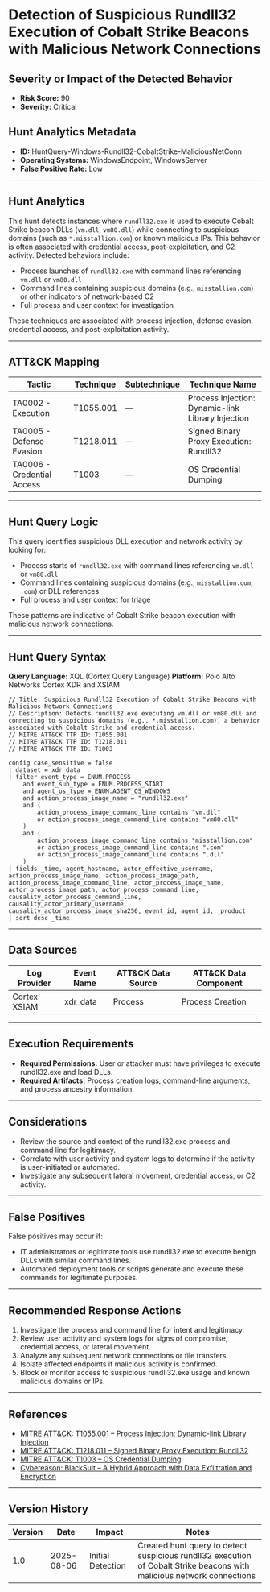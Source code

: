 # Detection of Suspicious Rundll32 Execution of Cobalt Strike Beacons with Malicious Network Connections

## Severity or Impact of the Detected Behavior

- **Risk Score:** 90
- **Severity:** Critical

## Hunt Analytics Metadata

- **ID:** HuntQuery-Windows-Rundll32-CobaltStrike-MaliciousNetConn
- **Operating Systems:** WindowsEndpoint, WindowsServer
- **False Positive Rate:** Low

---

## Hunt Analytics

This hunt detects instances where `rundll32.exe` is used to execute Cobalt Strike beacon DLLs (`vm.dll`, `vm80.dll`) while connecting to suspicious domains (such as `*.misstallion.com`) or known malicious IPs. This behavior is often associated with credential access, post-exploitation, and C2 activity. Detected behaviors include:

- Process launches of `rundll32.exe` with command lines referencing `vm.dll` or `vm80.dll`
- Command lines containing suspicious domains (e.g., `misstallion.com`) or other indicators of network-based C2
- Full process and user context for investigation

These techniques are associated with process injection, defense evasion, credential access, and post-exploitation activity.

---

## ATT&CK Mapping

| Tactic                        | Technique   | Subtechnique | Technique Name                                 |
|------------------------------|-------------|--------------|-----------------------------------------------|
| TA0002 - Execution           | T1055.001   | —            | Process Injection: Dynamic-link Library Injection |
| TA0005 - Defense Evasion     | T1218.011   | —            | Signed Binary Proxy Execution: Rundll32        |
| TA0006 - Credential Access   | T1003       | —            | OS Credential Dumping                         |

---

## Hunt Query Logic

This query identifies suspicious DLL execution and network activity by looking for:

- Process starts of `rundll32.exe` with command lines referencing `vm.dll` or `vm80.dll`
- Command lines containing suspicious domains (e.g., `misstallion.com`, `.com`) or DLL references
- Full process and user context for triage

These patterns are indicative of Cobalt Strike beacon execution with malicious network connections.

---

## Hunt Query Syntax

**Query Language:** XQL (Cortex Query Language)
**Platform:** Polo Alto Networks Cortex XDR and XSIAM

```xql
// Title: Suspicious Rundll32 Execution of Cobalt Strike Beacons with Malicious Network Connections
// Description: Detects rundll32.exe executing vm.dll or vm80.dll and connecting to suspicious domains (e.g., *.misstallion.com), a behavior associated with Cobalt Strike and credential access.
// MITRE ATT&CK TTP ID: T1055.001
// MITRE ATT&CK TTP ID: T1218.011
// MITRE ATT&CK TTP ID: T1003

config case_sensitive = false
| dataset = xdr_data
| filter event_type = ENUM.PROCESS
    and event_sub_type = ENUM.PROCESS_START
    and agent_os_type = ENUM.AGENT_OS_WINDOWS
    and action_process_image_name = "rundll32.exe"
    and (
        action_process_image_command_line contains "vm.dll"
        or action_process_image_command_line contains "vm80.dll"
    )
    and (
        action_process_image_command_line contains "misstallion.com"
        or action_process_image_command_line contains ".com"
        or action_process_image_command_line contains ".dll"
    )
| fields _time, agent_hostname, actor_effective_username, action_process_image_name, action_process_image_path, action_process_image_command_line, actor_process_image_name, actor_process_image_path, actor_process_command_line, causality_actor_process_command_line, causality_actor_primary_username, causality_actor_process_image_sha256, event_id, agent_id, _product
| sort desc _time
```

---

## Data Sources

| Log Provider   | Event Name   | ATT&CK Data Source  | ATT&CK Data Component  |
|----------------|--------------|---------------------|------------------------|
| Cortex XSIAM   | xdr_data     | Process             | Process Creation       |

---

## Execution Requirements

- **Required Permissions:** User or attacker must have privileges to execute rundll32.exe and load DLLs.
- **Required Artifacts:** Process creation logs, command-line arguments, and process ancestry information.

---

## Considerations

- Review the source and context of the rundll32.exe process and command line for legitimacy.
- Correlate with user activity and system logs to determine if the activity is user-initiated or automated.
- Investigate any subsequent lateral movement, credential access, or C2 activity.

---

## False Positives

False positives may occur if:

- IT administrators or legitimate tools use rundll32.exe to execute benign DLLs with similar command lines.
- Automated deployment tools or scripts generate and execute these commands for legitimate purposes.

---

## Recommended Response Actions

1. Investigate the process and command line for intent and legitimacy.
2. Review user activity and system logs for signs of compromise, credential access, or lateral movement.
3. Analyze any subsequent network connections or file transfers.
4. Isolate affected endpoints if malicious activity is confirmed.
5. Block or monitor access to suspicious rundll32.exe usage and known malicious domains or IPs.

---

## References

- [MITRE ATT&CK: T1055.001 – Process Injection: Dynamic-link Library Injection](https://attack.mitre.org/techniques/T1055/001/)
- [MITRE ATT&CK: T1218.011 – Signed Binary Proxy Execution: Rundll32](https://attack.mitre.org/techniques/T1218/011/)
- [MITRE ATT&CK: T1003 – OS Credential Dumping](https://attack.mitre.org/techniques/T1003/)
- [Cybereason: BlackSuit – A Hybrid Approach with Data Exfiltration and Encryption](https://www.cybereason.com/blog/blacksuit-data-exfil)

---

## Version History

| Version | Date       | Impact            | Notes                                                                                      |
|---------|------------|-------------------|--------------------------------------------------------------------------------------------|
| 1.0     | 2025-08-06 | Initial Detection | Created hunt query to detect suspicious rundll32 execution of Cobalt Strike beacons with malicious network connections |

